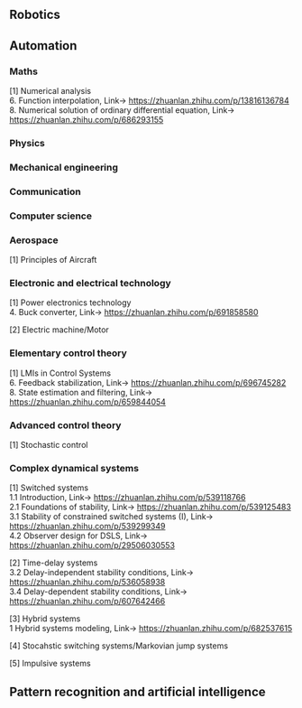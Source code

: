 
## Robotics



## Automation
### Maths
[1] Numerical analysis  
6. Function interpolation, Link-> https://zhuanlan.zhihu.com/p/13816136784  
8. Numerical solution of ordinary differential equation, Link-> https://zhuanlan.zhihu.com/p/686293155  

### Physics

### Mechanical engineering

### Communication

### Computer science

### Aerospace
[1] Principles of Aircraft


### Electronic and electrical technology
[1] Power electronics technology  
4. Buck converter, Link-> https://zhuanlan.zhihu.com/p/691858580

[2] Electric machine/Motor


### Elementary control theory
[1] LMIs in Control Systems <br>
6. Feedback stabilization, Link-> https://zhuanlan.zhihu.com/p/696745282  
8. State estimation and filtering, Link-> https://zhuanlan.zhihu.com/p/659844054

### Advanced control theory
[1] Stochastic control <br>

### Complex dynamical systems
[1] Switched systems <br>
1.1 Introduction, Link-> https://zhuanlan.zhihu.com/p/539118766  
2.1 Foundations of stability, Link-> https://zhuanlan.zhihu.com/p/539125483  
3.1 Stability of constrained switched systems (I), Link-> https://zhuanlan.zhihu.com/p/539299349  
4.2 Observer design for DSLS, Link-> https://zhuanlan.zhihu.com/p/29506030553  

[2] Time-delay systems <br>
3.2 Delay-independent stability conditions, Link-> https://zhuanlan.zhihu.com/p/536058938  
3.4 Delay-dependent stability conditions, Link-> https://zhuanlan.zhihu.com/p/607642466

[3] Hybrid systems <br>
1 Hybrid systems modeling, Link-> https://zhuanlan.zhihu.com/p/682537615

[4] Stocahstic switching systems/Markovian jump systems <br>

[5] Impulsive systems <br>


## Pattern recognition and artificial intelligence



